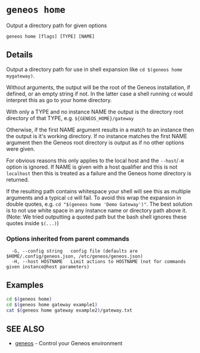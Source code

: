 # `geneos home`

Output a directory path for given options

```text
geneos home [flags] [TYPE] [NAME]
```

## Details

Output a directory path for use in shell expansion like `cd $(geneos
home mygateway)`.

Without arguments, the output will be the root of the Geneos
installation, if defined, or an empty string if not. In the latter
case a shell running `cd` would interpret this as go to your home
directory.

With only a TYPE and no instance NAME the output is the directory
root directory of that TYPE, e.g. `${GENEOS_HOME}/gateway`

Otherwise, if the first NAME argument results in a match to an instance
then the output is it's working directory. If no instance matches the
first NAME argument then the Geneos root directory is output as if no
other options were given.

For obvious reasons this only applies to the local host and the
`--host`/`-H` option is ignored. If NAME is given with a host
qualifier and this is not `localhost` then this is treated as a
failure and the Geneos home directory is returned.

If the resulting path contains whitespace your shell will see this as
multiple arguments and a typical `cd` will fail. To avoid this wrap
the expansion in double quotes, e.g. `cd "$(geneos home 'Demo
Gateway')"`. The best solution is to not use white space in any
instance name or directory path above it. (Note: We tried outputting
a quoted path but the bash shell ignores these quotes inside
`$(...)`)

### Options inherited from parent commands

```text
  -G, --config string   config file (defaults are $HOME/.config/geneos.json, /etc/geneos/geneos.json)
  -H, --host HOSTNAME   Limit actions to HOSTNAME (not for commands given instance@host parameters)
```

## Examples

```bash
cd $(geneos home)
cd $(geneos home gateway example1)
cat $(geneos home gateway example2)/gateway.txt

```

## SEE ALSO

* [geneos](geneos.md)	 - Control your Geneos environment

